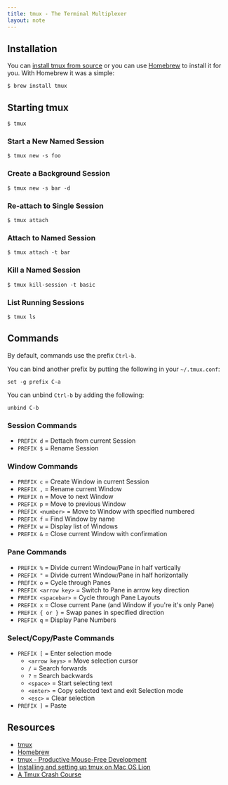 ```yaml
---
title: tmux - The Terminal Multiplexer
layout: note
---
```


## Installation

You can [install tmux from source](http://dandesousa.com/2011/10/06/installing-and-setting-up-tmux-on-mac-os-lion/) or you can use [Homebrew](http://mxcl.github.com/homebrew/) to install it for you. With Homebrew it was a simple:

    $ brew install tmux

## Starting tmux

    $ tmux

### Start a New Named Session

    $ tmux new -s foo

### Create a Background Session

    $ tmux new -s bar -d

### Re-attach to Single Session

    $ tmux attach

### Attach to Named Session

    $ tmux attach -t bar

### Kill a Named Session

    $ tmux kill-session -t basic

### List Running Sessions

    $ tmux ls

## Commands

By default, commands use the prefix `Ctrl-b`.

You can bind another prefix by putting the following in your `~/.tmux.conf`:

    set -g prefix C-a

You can unbind `Ctrl-b` by adding the following:

    unbind C-b

### Session Commands

* `PREFIX d` = Dettach from current Session
* `PREFIX $` = Rename Session

### Window Commands

* `PREFIX c` = Create Window in current Session
* `PREFIX ,` = Rename current Window
* `PREFIX n` = Move to next Window
* `PREFIX p` = Move to previous Window
* `PREFIX <number>` = Move to Window with specified numbered
* `PREFIX f` = Find Window by name
* `PREFIX w` = Display list of Windows
* `PREFIX &` = Close current Window with confirmation

### Pane Commands

* `PREFIX %` = Divide current Window/Pane in half vertically
* `PREFIX "` = Divide current Window/Pane in half horizontally
* `PREFIX o` = Cycle through Panes
* `PREFIX <arrow key>` = Switch to Pane in arrow key direction
* `PREFIX <spacebar>` = Cycle through Pane Layouts
* `PREFIX x` = Close current Pane (and Window if you're it's only Pane)
* `PREFIX { or }` = Swap panes in specified direction
* `PREFIX q` = Display Pane Numbers

### Select/Copy/Paste Commands

* `PREFIX [` = Enter selection mode
  * `<arrow keys>` = Move selection cursor
  * `/` = Search forwards
  * `?` = Search backwards
  * `<space>` = Start selecting text
  * `<enter>` = Copy selected text and exit Selection mode
  * `<esc>` = Clear selection
* `PREFIX ]` = Paste

## Resources

* [tmux](http://tmux.sourceforge.net/)
* [Homebrew](http://mxcl.github.com/homebrew/)
* [tmux - Productive Mouse-Free Development](http://pragprog.com/book/bhtmux/tmux)
* [Installing and setting up tmux on Mac OS Lion](http://dandesousa.com/2011/10/06/installing-and-setting-up-tmux-on-mac-os-lion/)
* [A Tmux Crash Course](http://robots.thoughtbot.com/post/2641409235/a-tmux-crash-course)

